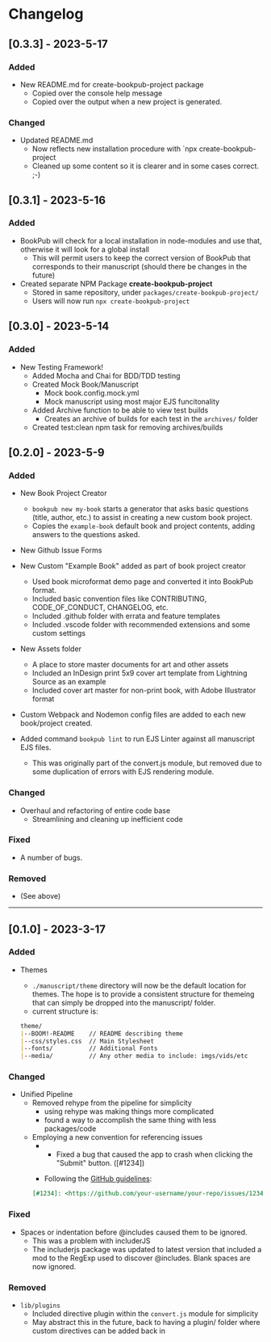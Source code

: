 # Changelog

## [0.3.3] - 2023-5-17

### Added

* New README.md for create-bookpub-project package
    * Copied over the console help message
    * Copied over the output when a new project is generated.

### Changed

* Updated README.md
    * Now reflects new installation procedure with `npx create-bookpub-project
    * Cleaned up some content so it is clearer and in some cases correct. ;-)

## [0.3.1] - 2023-5-16

### Added

* BookPub will check for a local installation in node-modules and use that, otherwise it will look for a global install
    * This will permit users to keep the correct version of BookPub that corresponds to their manuscript (should there be changes in the future)
* Created separate NPM Package **create-bookpub-project**
    * Stored in same repository, under `packages/create-bookpub-project/`
    * Users will now run `npx create-bookpub-project`

## [0.3.0] - 2023-5-14

### Added

* New Testing Framework!
    * Added Mocha and Chai for BDD/TDD testing
    * Created Mock Book/Manuscript
        * Mock book.config.mock.yml
        * Mock manuscript using most major EJS funcitonality
    * Added Archive function to be able to view test builds
        * Creates an archive of builds for each test in the `archives/` folder
    * Created test:clean npm task for removing archives/builds

## [0.2.0] - 2023-5-9

### Added

* New Book Project Creator
    * `bookpub new my-book` starts a generator that asks basic questions (title, author, etc.) to assist in creating a new custom book project.
    * Copies the `example-book` default book and project contents, adding answers to the questions asked.

* New Github Issue Forms

* New Custom "Example Book" added as part of book project creator
    * Used book microformat demo page and converted it into BookPub format.
    * Included basic convention files like CONTRIBUTING, CODE_OF_CONDUCT, CHANGELOG, etc.
    * Included .github folder with errata and feature templates
    * Included .vscode folder with recommended extensions and some custom settings

* New Assets folder
    * A place to store master documents for art and other assets
    * Included an InDesign print 5x9 cover art template from Lightning Source as an example
    * Included cover art master for non-print book, with Adobe Illustrator format

* Custom Webpack and Nodemon config files are added to each new book/project created.

* Added command `bookpub lint` to run EJS Linter against all manuscript EJS files.
    * This was originally part of the convert.js module, but removed due to some duplication of errors with EJS rendering module.

### Changed

* Overhaul and refactoring of entire code base
    * Streamlining and cleaning up inefficient code

### Fixed

* A number of bugs.

### Removed

* (See above)

---

## [0.1.0] - 2023-3-17

### Added

* Themes
    * `./manuscript/theme` directory will now be the default location for themes. The hope is to provide a consistent structure for themeing that can simply be dropped into the manuscript/ folder.
    * current structure is:
    
    ```markdown
    theme/
    |--BOOM!-README    // README describing theme
    |--css/styles.css  // Main Stylesheet
    |--fonts/          // Additional Fonts
    |--media/          // Any other media to include: imgs/vids/etc
    ```

### Changed

* Unified Pipeline
    * Removed rehype from the pipeline for simplicity
        * using rehype was making things more complicated
        * found a way to accomplish the same thing with less packages/code
    * Employing a new convention for referencing issues
        * - Fixed a bug that caused the app to crash when clicking the "Submit" button. ([#1234])


        * Following the [GitHub guidelines](https://docs.github.com/en/issues/tracking-your-work-with-issues/linking-to-issues-and-pull-requests#linking-to-issues-in-your-information-resources):
        ```markdown
        [#1234]: <https://github.com/your-username/your-repo/issues/1234>
        ```

### Fixed

* Spaces or indentation before @includes caused them to be ignored.
    * This was a problem with includerJS
    * The includerjs package was updated to latest version that included a mod to the RegExp used to discover @includes. Blank spaces are now ignored.

### Removed

* `lib/plugins`
    * Included directive plugin within the `convert.js` module for simplicity
    * May abstract this in the future, back to having a plugin/ folder where custom directives can be added back in
